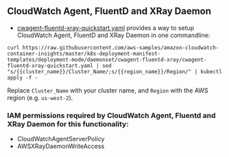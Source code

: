 ## CloudWatch Agent, FluentD and XRay Daemon

* [cwagent-fluentd-xray-quickstart.yaml](cwagent-fluentd-xray-quickstart.yaml) provides a way to setup CloudWatch Agent, FluentD and XRay Daemon in one commandline:

```
curl https://raw.githubusercontent.com/aws-samples/amazon-cloudwatch-container-insights/master/k8s-deployment-manifest-templates/deployment-mode/daemonset/cwagent-fluentd-xray/cwagent-fluentd-xray-quickstart.yaml | sed "s/{{cluster_name}}/Cluster_Name/;s/{{region_name}}/Region/" | kubectl apply -f -
```

Replace ```Cluster_Name``` with your cluster name, and ```Region``` with the AWS region (e.g. ```us-west-2```).

### IAM permissions required by CloudWatch Agent, Fluentd and XRay Daemon for this functionality:
* CloudWatchAgentServerPolicy
* AWSXRayDaemonWriteAccess


